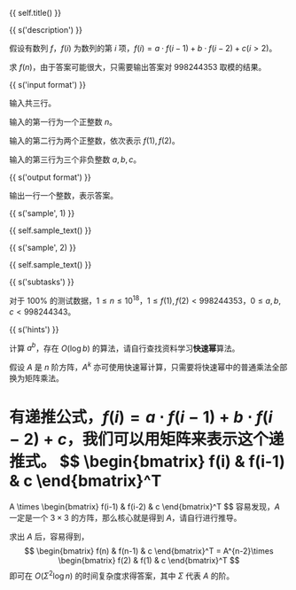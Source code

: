 {{ self.title() }}

{{ s('description') }}

假设有数列 $f$，$f(i)$ 为数列的第 $i$ 项，$f(i)=a\cdot f(i-1)+b\cdot f(i-2)+c(i>2)$。

求 $f(n)$，由于答案可能很大，只需要输出答案对 $998244353$ 取模的结果。

{{ s('input format') }}

输入共三行。

输入的第一行为一个正整数 $n$。

输入的第二行为两个正整数，依次表示 $f(1),f(2)$。

输入的第三行为三个非负整数 $a,b,c$。

{{ s('output format') }}

输出一行一个整数，表示答案。

{{ s('sample', 1) }}

{{ self.sample_text() }}

{{ s('sample', 2) }}

{{ self.sample_text() }}

{{ s('subtasks') }}

对于 $100\%$ 的测试数据，$1 \le n \le 10^{18}$，$1 \le f(1),f(2) < 998244353$，$0 \le a, b, c<998244343$。

{{ s('hints') }}

计算 $a^b$，存在 $O(\log b)$ 的算法，请自行查找资料学习**快速幂**算法。

假设 $A$ 是 $n$ 阶方阵，$A^k$ 亦可使用快速幂计算，只需要将快速幂中的普通乘法全部换为矩阵乘法。

有递推公式，$f(i)=a\cdot f(i-1)+b\cdot f(i-2)+c$，我们可以用矩阵来表示这个递推式。
$$
\begin{bmatrix}
f(i) & f(i-1) & c
\end{bmatrix}^T
=
A \times
\begin{bmatrix}
f(i-1) & f(i-2) & c
\end{bmatrix}^T
$$
容易发现，$A$ 一定是一个 $3\times 3$ 的方阵，那么核心就是得到 $A$，请自行进行推导。

求出 $A$ 后，容易得到，
$$
\begin{bmatrix}
f(n) & f(n-1) & c
\end{bmatrix}^T
= A^{n-2}\times
\begin{bmatrix}
f(2) & f(1) & c
\end{bmatrix}^T
$$
即可在 $O(\Sigma^2\log n)$ 的时间复杂度求得答案，其中 $\Sigma$ 代表 $A$ 的阶。
